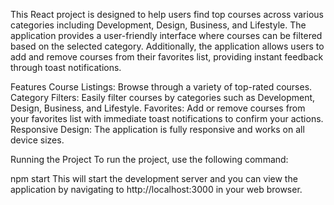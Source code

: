 This React project is designed to help users find top courses across various categories including Development, Design, Business, and Lifestyle. The application provides a user-friendly interface where courses can be filtered based on the selected category.
Additionally, the application allows users to add and remove courses from their favorites list, providing instant feedback through toast notifications.

Features
Course Listings: Browse through a variety of top-rated courses.
Category Filters: Easily filter courses by categories such as Development, Design, Business, and Lifestyle.
Favorites: Add or remove courses from your favorites list with immediate toast notifications to confirm your actions.
Responsive Design: The application is fully responsive and works on all device sizes.


Running the Project
To run the project, use the following command:


npm start
This will start the development server and you can view the application by navigating to http://localhost:3000 in your web browser.
